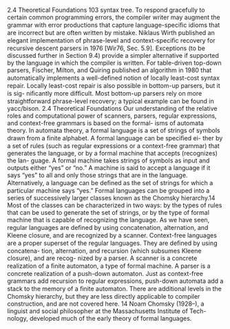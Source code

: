 2.4 Theoretical Foundations
103
syntax tree. To respond gracefully to certain common programming errors, the
compiler writer may augment the grammar with error productions that capture
language-speciﬁc idioms that are incorrect but are often written by mistake.
Niklaus Wirth published an elegant implementation of phrase-level and
context-speciﬁc recovery for recursive descent parsers in 1976 [Wir76, Sec. 5.9].
Exceptions (to be discussed further in Section 9.4) provide a simpler alternative
if supported by the language in which the compiler is written. For table-driven
top-down parsers, Fischer, Milton, and Quiring published an algorithm in 1980
that automatically implements a well-deﬁned notion of locally least-cost syntax
repair. Locally least-cost repair is also possible in bottom-up parsers, but it is sig-
niﬁcantly more difﬁcult. Most bottom-up parsers rely on more straightforward
phrase-level recovery; a typical example can be found in yacc/bison.
2.4
Theoretical Foundations
Our understanding of the relative roles and computational power of scanners,
parsers, regular expressions, and context-free grammars is based on the formal-
isms of automata theory. In automata theory, a formal language is a set of strings
of symbols drawn from a ﬁnite alphabet. A formal language can be speciﬁed ei-
ther by a set of rules (such as regular expressions or a context-free grammar) that
generates the language, or by a formal machine that accepts (recognizes) the lan-
guage. A formal machine takes strings of symbols as input and outputs either
“yes” or “no.” A machine is said to accept a language if it says “yes” to all and only
those strings that are in the language. Alternatively, a language can be deﬁned as
the set of strings for which a particular machine says “yes.”
Formal languages can be grouped into a series of successively larger classes
known as the Chomsky hierarchy.14 Most of the classes can be characterized in
two ways: by the types of rules that can be used to generate the set of strings,
or by the type of formal machine that is capable of recognizing the language. As
we have seen, regular languages are deﬁned by using concatenation, alternation,
and Kleene closure, and are recognized by a scanner. Context-free languages are
a proper superset of the regular languages. They are deﬁned by using concatena-
tion, alternation, and recursion (which subsumes Kleene closure), and are recog-
nized by a parser. A scanner is a concrete realization of a ﬁnite automaton, a type
of formal machine. A parser is a concrete realization of a push-down automaton.
Just as context-free grammars add recursion to regular expressions, push-down
automata add a stack to the memory of a ﬁnite automaton. There are additional
levels in the Chomsky hierarchy, but they are less directly applicable to compiler
construction, and are not covered here.
14 Noam Chomsky (1928–), a linguist and social philosopher at the Massachusetts Institute of Tech-
nology, developed much of the early theory of formal languages.
